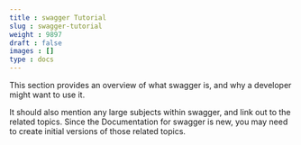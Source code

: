 ```yaml
---
title : swagger Tutorial
slug : swagger-tutorial
weight : 9897
draft : false
images : []
type : docs
---
```


This section provides an overview of what swagger is, and why a developer might want to use it.

It should also mention any large subjects within swagger, and link out to the related topics.  Since the Documentation for swagger is new, you may need to create initial versions of those related topics.

